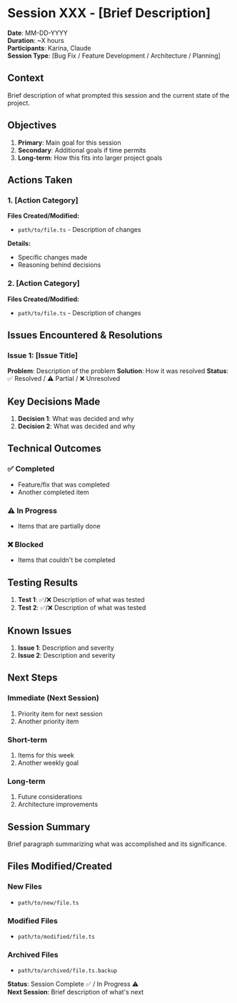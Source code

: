 # Session XXX - [Brief Description]

**Date**: MM-DD-YYYY  
**Duration**: ~X hours  
**Participants**: Karina, Claude  
**Session Type**: [Bug Fix / Feature Development / Architecture / Planning]  

## Context

Brief description of what prompted this session and the current state of the project.

## Objectives

1. **Primary**: Main goal for this session
2. **Secondary**: Additional goals if time permits
3. **Long-term**: How this fits into larger project goals

## Actions Taken

### 1. [Action Category]
**Files Created/Modified:**
- `path/to/file.ts` - Description of changes

**Details:**
- Specific changes made
- Reasoning behind decisions

### 2. [Action Category]
**Files Created/Modified:**
- `path/to/file.ts` - Description of changes

## Issues Encountered & Resolutions

### Issue 1: [Issue Title]
**Problem**: Description of the problem
**Solution**: How it was resolved
**Status**: ✅ Resolved / ⚠️ Partial / ❌ Unresolved

## Key Decisions Made

1. **Decision 1**: What was decided and why
2. **Decision 2**: What was decided and why

## Technical Outcomes

### ✅ Completed
- Feature/fix that was completed
- Another completed item

### ⚠️ In Progress
- Items that are partially done

### ❌ Blocked
- Items that couldn't be completed

## Testing Results

1. **Test 1**: ✅/❌ Description of what was tested
2. **Test 2**: ✅/❌ Description of what was tested

## Known Issues

1. **Issue 1**: Description and severity
2. **Issue 2**: Description and severity

## Next Steps

### Immediate (Next Session)
1. Priority item for next session
2. Another priority item

### Short-term
1. Items for this week
2. Another weekly goal

### Long-term
1. Future considerations
2. Architecture improvements

## Session Summary

Brief paragraph summarizing what was accomplished and its significance.

## Files Modified/Created

### New Files
- `path/to/new/file.ts`

### Modified Files
- `path/to/modified/file.ts`

### Archived Files
- `path/to/archived/file.ts.backup`

**Status**: Session Complete ✅ / In Progress ⚠️  
**Next Session**: Brief description of what's next